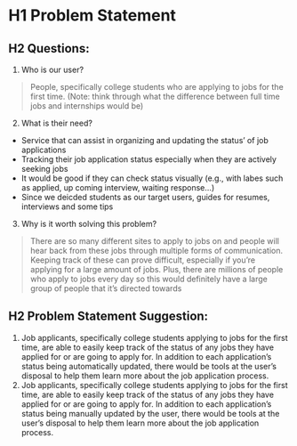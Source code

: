 # H1 Problem Statement 
## H2 Questions:
1. Who is our user?
> People, specifically college students who are applying to jobs for the first time. (Note: think through what the difference between full time jobs and internships would be)
2. What is their need?
- Service that can assist in organizing and updating the status’ of job applications
- Tracking their job application status especially when they are actively seeking jobs
- It would be good if they can check status visually (e.g., with labes such as applied, up coming interview, waiting response…)
- Since we deicded students as our target users, guides for resumes, interviews and some tips
3. Why is it worth solving this problem?
> There are so many different sites to apply to jobs on and people will hear back from these jobs through multiple forms of communication. Keeping track of these can prove difficult, especially if you’re applying for a large amount of jobs. Plus, there are millions of people who apply to jobs every day so this would definitely have a large group of people that it’s directed towards


## H2 Problem Statement Suggestion: 
1. Job applicants, specifically college students applying to jobs for the first time, are able to easily keep track of the status of any jobs they have applied for or are going to apply for. In addition to each application’s status being automatically updated, there would be tools at the user’s disposal to help them learn more about the job application process.
2. Job applicants, specifically college students applying to jobs for the first time, are able to easily keep track of the status of any jobs they have applied for or are going to apply for. In addition to each application’s status being manually updated by the user, there would be tools at the user’s disposal to help them learn more about the job application process.
